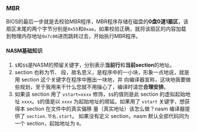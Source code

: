 ### MBR

BIOS的最后一步就是去校验MBR程序，MBR程序存储在磁盘的**0盘0道1扇区**，该扇区末尾的两个字节分别是`0x55`和`0xaa`，如果校验正确，就将该扇区的内容加载到物理内存地址`0x7c00`进而跳转过去，开始执行MBR程序。

#### NASM基础知识

1. `$`和`$$`是NASM的预留关键字，分别表示**当前行**和**当前section**的地址。
2. section 也称为节、 段，故名思义，是程序中的一小块，形象一点地说，就是用 section 这个关键字在程序中圈出一块地，并 向编译器宣称，这块地我要做些规划，至于我用来干什么您就不用操心了，编译时请您**合理安排**。
3. 如果该 section 用了 `vstart=xxxx` 修饰，`$$`的值则是此 section 的虚拟起始地址 `xxxx`。`$`的值是以 `xxxx` 为起始地址的顺延。如果用了 `vstart` 关键字，想获得本 section 在文件中的真实偏移 量（真实地址）该怎么做？nasm 编译器提供了 `section.节名.start`。 如果没有定义 section，nasm 默认全部代码同为一个 section，起始地址为 `0`。

